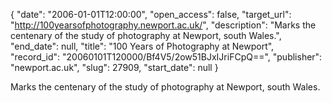 {
  "date": "2006-01-01T12:00:00", 
  "open_access": false, 
  "target_url": "http://100yearsofphotography.newport.ac.uk/", 
  "description": "Marks the centenary of the study of photography at Newport, south Wales.", 
  "end_date": null, 
  "title": "100 Years of Photography at Newport", 
  "record_id": "20060101T120000/Bf4V5/2ow51BJxIJriFCpQ==", 
  "publisher": "newport.ac.uk", 
  "slug": 27909, 
  "start_date": null
}

Marks the centenary of the study of photography at Newport, south Wales.